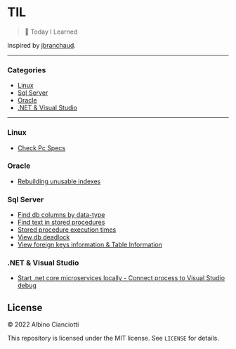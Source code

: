 # TIL

> :memo: Today I Learned

Inspired by [jbranchaud](https://github.com/jbranchaud/til).

---

### Categories


* [Linux](#linux)
* [Sql Server](#sql-server)
* [Oracle](#oracle)
* [.NET & Visual Studio](#net&VisualStudio)
---

### Linux

- [Check Pc Specs](linux/ubuntu-check-specs.md)

### Oracle

- [Rebuilding unusable indexes](oracle/rebuilding-indexes.md)

### Sql Server

- [Find db columns by data-type](sql-server/find-db-columns.md)
- [Find text in stored procedures](sql-server/find-text-in-sp.md)
- [Stored procedure execution times](sql-server/sp-execution-times.md)
- [View db deadlock](sql-server/db-deadlock.md)
- [View foreign keys information & Table Information](sql-server/table-information.md)

### .NET & Visual Studio

- [Start .net core microservices locally - Connect process to Visual Studio debug](dot-net/start-microservices-locally.md)

## License

&copy; 2022 Albino Cianciotti

This repository is licensed under the MIT license. See `LICENSE` for
details.
